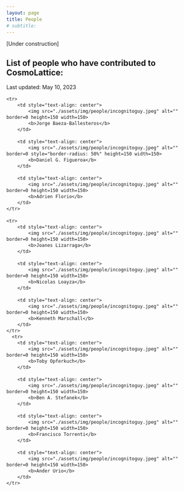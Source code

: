 ```yaml
---
layout: page
title: People
# subtitle:
---
```


[Under construction]

## List of people who have contributed to CosmoLattice:

Last updated: May 10, 2023

<table border="0" bordercolor="black" align="center" cellspacing="0" cellpadding="0" style="background-color:rgba(0, 0, 0, 0);">

    <tr>
        <td style="text-align: center">
        	<img src="./assets/img/people/incognitoguy.jpeg" alt="" border=0 height=150 width=150>
        	<b>Jorge Baeza-Ballesteros</b>
        </td>
        
        <td style="text-align: center">
        	<img src="./assets/img/people/incognitoguy.jpeg" alt="" border=0 style="border-radius: 50%" height=150 width=150>
        	<b>Daniel G. Figueroa</b>
        </td>
        
        <td style="text-align: center">
        	<img src="./assets/img/people/incognitoguy.jpeg" alt="" border=0 height=150 width=150>
        	<b>Adrien Florio</b>
        </td>
    </tr>
    
    <tr>
        <td style="text-align: center">
        	<img src="./assets/img/people/incognitoguy.jpeg" alt="" border=0 height=150 width=150>
        	<b>Joanes Lizarraga</b>
        </td>
        
        <td style="text-align: center">
        	<img src="./assets/img/people/incognitoguy.jpeg" alt="" border=0 height=150 width=150>
        	<b>Nicolas Loayza</b>
        </td>
        
        <td style="text-align: center">
        	<img src="./assets/img/people/incognitoguy.jpeg" alt="" border=0 height=150 width=150>
        	<b>Kenneth Marschall</b>
        </td>
    </tr>
      <tr>  
        <td style="text-align: center">
        	<img src="./assets/img/people/incognitoguy.jpeg" alt="" border=0 height=150 width=150>
        	<b>Toby Opferkuch</b>
        </td>
        
        <td style="text-align: center">
        	<img src="./assets/img/people/incognitoguy.jpeg" alt="" border=0 height=150 width=150>
        	<b>Ben A. Stefanek</b>
        </td>
        
        <td style="text-align: center">
        	<img src="./assets/img/people/incognitoguy.jpeg" alt="" border=0 height=150 width=150>
        	<b>Francisco Torrenti</b>
        </td>
        
        <td style="text-align: center">
        	<img src="./assets/img/people/incognitoguy.jpeg" alt="" border=0 height=150 width=150>
        	<b>Ander Urio</b>
        </td>
    </tr>
    
</table>

